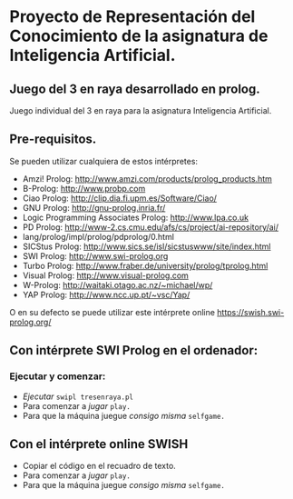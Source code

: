 # Proyecto de Representación del Conocimiento de la asignatura de Inteligencia Artificial.
## Juego del 3 en raya desarrollado en prolog.

Juego individual del 3 en raya para la asignatura Inteligencia Artificial. 

## Pre-requisitos.
Se pueden utilizar cualquiera de estos intérpretes: 
* Amzi! Prolog: http://www.amzi.com/products/prolog_products.htm
* B-Prolog: http://www.probp.com
* Ciao Prolog: http://clip.dia.fi.upm.es/Software/Ciao/
* GNU Prolog: http://gnu-prolog.inria.fr/
* Logic Programming Associates Prolog: http://www.lpa.co.uk
* PD Prolog: http://www-2.cs.cmu.edu/afs/cs/project/ai-repository/ai/
* lang/prolog/impl/prolog/pdprolog/0.html
* SICStus Prolog: http://www.sics.se/isl/sicstuswww/site/index.html
* SWI Prolog: http://www.swi-prolog.org
* Turbo Prolog: http://www.fraber.de/university/prolog/tprolog.html
* Visual Prolog: http://www.visual-prolog.com
* W-Prolog: http://waitaki.otago.ac.nz/~michael/wp/
* YAP Prolog: http://www.ncc.up.pt/~vsc/Yap/

O en su defecto se puede utilizar este intérprete online https://swish.swi-prolog.org/

## Con intérprete SWI Prolog en el ordenador:
### Ejecutar y comenzar:
* *Ejecutar* `swipl tresenraya.pl`
* Para comenzar a *jugar* `play.`
* Para que la máquina juegue *consigo misma* `selfgame.`

## Con el intérprete online SWISH
* Copiar el código en el recuadro de texto.
* Para comenzar a *jugar* `play.`
* Para que la máquina juegue *consigo misma* `selfgame.`




